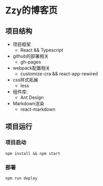 # Zzy的博客页

## 项目结构
- 项目框架
    - React && Typescript
- github的部署相关
    - gh-pages
- webpack配置相关
    - customize-cra && react-app-rewired
- css样式拓展
    - less
- 组件库: 
     - Ant Design
- Markdown渲染
    - react-markdown

## 项目运行
### 项目启动
```
npm install && npm start 
```

### 部署
```
npm run deploy
```

